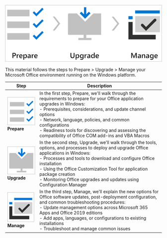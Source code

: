 ![A graphic showing the office upgrade workflow from prepare to upgrade to manage.](../media/icon2.png)

This material follows the steps to Prepare > Upgrade > Manage your Microsoft Office environment running on the Windows platform.

|Step |Description |
|-|-|
|![A graphic of a checklist indicating the prepare step of the Office upgrade workflow.](../media/prepare.png) **Prepare**|In the first step, Prepare, we'll walk through the requirements to prepare for your Office application upgrades in Windows:<br>- Prerequisites, considerations, and update channel options<br>- Network, language, policies, and common configurations<br>- Readiness tools for discovering and assessing the compatibility of Office COM add-ins and VBA Macros|
|![A graphic of a computer monitore with a download arrow indicating the upgrade step of the Office upgrade workflow.](../media/upgrade.png) **Upgrade**|In the second step, Upgrade, we'll walk through the tools, options, and processes to deploy and upgrade Office applications in Windows:<br>- Processes and tools to download and configure Office installation<br>- Using the Office Customization Tool for application package creation<br>- Monitoring Office upgrades and updates using Configuration Manager|
|![A graphic of an open dialog box with a check mark indicating the manage step of the Office upgrade workflow.](../media/manage.png) **Manage**|In the third step, Manage, we'll explain the new options for Office software updates, post-deployment configuration, and common troubleshooting procedures:<br>- Update management options across Microsoft 365 Apps and Office 2019 editions<br>- Add apps, languages, or configurations to existing installations<br>- Troubleshoot and manage common issues|
